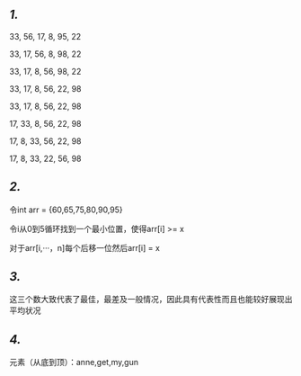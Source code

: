 ## *1.*

 33, 56, 17, 8, 95, 22

 33, 17, 56, 8, 98, 22

 33, 17, 8, 56, 98, 22

 33, 17, 8, 56, 22, 98

 33, 17, 8, 56, 22, 98

 17, 33, 8, 56, 22, 98

 17, 8, 33, 56, 22, 98

 17, 8, 33, 22, 56, 98

## *2.*

令int arr = {60,65,75,80,90,95}

令i从0到5循环找到一个最小位置，使得arr[i] >= x

对于arr[i,···，n]每个后移一位然后arr[i] = x

## *3.*

这三个数大致代表了最佳，最差及一般情况，因此具有代表性而且也能较好展现出平均状况

## *4.*

元素（从底到顶）：anne,get,my,gun


